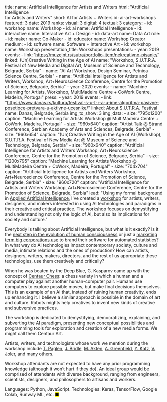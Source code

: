 title: 
    name: Artificial Intelligence for Artists and Writers
    html: "Artificial Intelligence<br>for Artists and Writers"
    short: AI for Artists + Writers
id: ai-art-workshops
featured: 3
date: 2019
ranks:
    visual: 3
    digital: 4
    textual: 3
category: 
    - id: workshop
      name: Workshop
    - id: ai
      name: Artificial Intelligence
    - id: interactive
      name: Interactive Art + Design
    - id: data-art
      name: Data Art
role:
    - id: maker
      name: Co-Maker
    - id: educator
      name: Workshop Creator
medium:
    - id: software
      name: Software + Interactive Art
    - id: workshop
      name: Workshop
presentation_title: Workshops
presentations:
    - year: 2019
      events:
        - link: 'https://muzejnt.rs/sutra/portfolio-item/nekreativno-pisanje/'
          linked: (Un)Creative Writing in the Age of AI
          name: "Workshop, S.U.T.R.A. Festival of New Media and Digital Art, Museum of Science and Technology, Belgrade, Serbia"
        - name: "<span class='italic-style'>AI Art Workshop</span>, Design Seminar, Petnica Science Centre, Serbia"
        - name: "<span class='italic-style'>Artificial Intelligence for Artists and Writers</span>, Workshop, Art+Neuroscience Conference, Centre for the Promotion of Science, Belgrade, Serbia"
    - year: 2020
      events:
        - name: "<span class='italic-style'>Machine Learning for Artists</span>, Workshop, MultiMadeira Centre + CoWork Centre, Madeira, Portugal"
press:
    - year: 2019
      events:
        - link: "https://www.danas.rs/kultura/festival-s-u-t-r-a-u-ime-algoritma-pasivne-posetioce-pretvara-u-aktivne-ucesnike/"
          linked: About S.U.T.R.A. Festival
          name: Danas, Belgrade, Serbia
img_to_show: 3
img_data:
    - size: "795x1200"
      caption: "Machine Learning for Artists Workshop @ MultiMadeira Centre + CoWork, Madeira, Portugal"
    - size: "960x640"
      caption: "Artist Talk @ Strand Conference, Serbian Academy of Arts and Sciences, Belgrade, Serbia"
    - size: "960x654"
      caption: "(Un)Creative Writing in the Age of AI (Workshop), S.U.T.R.A. Festival of New Media Art @ Museum of Science and Technology, Belgrade, Serbia"
    - size: "960x640"
      caption: "Artificial Intelligence for Artists and Writers Workshop, Art+Neuroscience Conference, Centre for the Promotion of Science, Belgrade, Serbia"
    - size: "1200x795"
      caption: "Machine Learning for Artists Workshop @ MultiMadeira Centre + CoWork, Madeira, Portugal" 
    - size: "704x704"
      caption: "Artificial Intelligence for Artists and Writers Workshop, Art+Neuroscience Conference, Centre for the Promotion of Science, Belgrade, Serbia"
    - size: "960x720"
      caption: "Artificial Intelligence for Artists and Writers Workshop, Art+Neuroscience Conference, Centre for the Promotion of Science, Belgrade, Serbia"
lead: "Using my formal background in <a href='/work/projects/category/ai'>Applied Artificial Intelligence</a>, I've created a <a href='/work/projects/category/workshop'>workshop</a> for artists, writers, designers, and makers interested in using AI technologies and paradigms in their creative and critical practice. The workshop focuses on demystifying and understanding not only the logic of AI, but also its implications for society and culture."

Everybody is talking about Artificial Intelligence, but what is it exactly? Is it the <a href='https://en.wikipedia.org/wiki/Philosophy_of_artificial_intelligence' target='_blank'>next step in the evolution of human consciousness</a> or just a <a href='https://papers.ssrn.com/sol3/papers.cfm?abstract_id=3078224' target='_blank'>marketing term big corporations use</a> to brand their software for automated statistics? In what way do AI technologies impact contemporary society, culture and media, intimate relations and the ones of production? How can artists, designers, writers, makers, directors, and the rest of us appropriate these technologies, use them creatively and critically?

When he was beaten by the Deep Blue, G. Kasparov came up with the concept of <a href='https://en.wikipedia.org/wiki/Advanced_chess' target='_blank'>Centaur Chess</a>: a chess variety in which a human and a computer play against another human-computer pair. Humans use computers to explore possible moves, but make final decisions themselves. This is an example of an AI that, instead of ruining human creativity, ends up enhancing it. I believe a similar approach is possible in the domain of art and culture. Robots mights help creatives to invent new kinds of creative and subversive practices.

The workshop is dedicated to demystifying, democratizing, explaining, and subverting the AI paradigm, presenting new conceptual possibilities and programming tools for exploration and creation of a new media forms. We might call them <span class='italic-style'>Centaur Art</span>.

Artists, writers, and technologists whose work we mention during the workshop include <a href='http://www.paglen.com/' target='_blank'>T. Paglen</a>, <a href='http://jamesbridle.com/' target='_blank'>J. Bridle</a>, <a href='http://www.memo.tv/works/' target='_blank'>M. Akten</a>, <a href='https://www.versobooks.com/books/2742-radical-technologies' target='_blank'>A. Greenfield</a>, <a href='https://yarden.github.io/' target='_blank'>Y. Katz</a>, <a href='https://anatomyof.ai/' target='_blank'>V. Joler</a>, and many others.  

Workshop attendants are not expected to have any prior programming knowledge (although it won’t hurt if they do). An ideal group would be comprised of attendants with diverse background, ranging from engineers, scientists, designers, and philosophers to artisans and workers.

Languages: Python, JavaScript.
Technologies: Keras, TensorFlow, Google Colab, Runway ML, etc. <mark>&#9632;</mark>